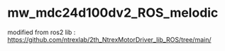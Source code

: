 # mw_mdc24d100dv2_ROS_melodic
modified from ros2 lib : https://github.com/ntrexlab/2th_NtrexMotorDriver_lib_ROS/tree/main/
